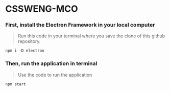 # CSSWENG-MCO

### First, install the Electron Framework in your local computer
> Run this code in your terminal where you save the clone of this github repository.
```
npm i -D electron
```

### Then, run the application in terminal
> Use the code to run the application
```
npm start
```
